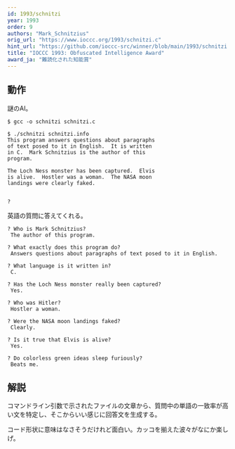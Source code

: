 ```yaml
---
id: 1993/schnitzi
year: 1993
order: 9
authors: "Mark_Schnitzius"
orig_url: "https://www.ioccc.org/1993/schnitzi.c"
hint_url: "https://github.com/ioccc-src/winner/blob/main/1993/schnitzi.hint"
title: "IOCCC 1993: Obfuscated Intelligence Award"
award_ja: "難読化された知能賞"
---
```


## 動作

謎のAI。

```
$ gcc -o schnitzi schnitzi.c

$ ./schnitzi schnitzi.info
This program answers questions about paragraphs
of text posed to it in English.  It is written
in C.  Mark Schnitzius is the author of this
program.

The Loch Ness monster has been captured.  Elvis
is alive.  Hostler was a woman.  The NASA moon
landings were clearly faked.


?
```

英語の質問に答えてくれる。

```
? Who is Mark Schnitzius?
 The author of this program.

? What exactly does this program do?
 Answers questions about paragraphs of text posed to it in English.

? What language is it written in?
 C.

? Has the Loch Ness monster really been captured?
 Yes.

? Who was Hitler?
 Hostler a woman.

? Were the NASA moon landings faked?
 Clearly.

? Is it true that Elvis is alive?
 Yes.

? Do colorless green ideas sleep furiously?
 Beats me.
```

## 解説

コマンドライン引数で示されたファイルの文章から、質問中の単語の一致率が高い文を特定し、そこからいい感じに回答文を生成する。

コード形状に意味はなさそうだけれど面白い。カッコを揃えた波々がなにか楽しげ。
